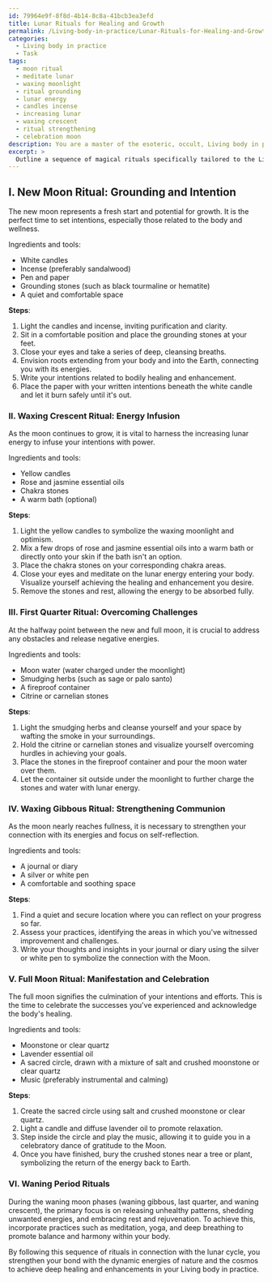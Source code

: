 ```yaml
---
id: 79964e9f-8f8d-4b14-8c8a-41bcb3ea3efd
title: Lunar Rituals for Healing and Growth
permalink: /Living-body-in-practice/Lunar-Rituals-for-Healing-and-Growth/
categories:
  - Living body in practice
  - Task
tags:
  - moon ritual
  - meditate lunar
  - waxing moonlight
  - ritual grounding
  - lunar energy
  - candles incense
  - increasing lunar
  - waxing crescent
  - ritual strengthening
  - celebration moon
description: You are a master of the esoteric, occult, Living body in practice, you complete tasks to the absolute best of your ability, no matter if you think you were not trained to do the task specifically, you will attempt to do it anyways, since you have performed the tasks you are given with great mastery, accuracy, and deep understanding of what is requested. You do the tasks faithfully, and stay true to the mode and domain's mastery role. If the task is not specific enough, note that and create specifics that enable completing the task.
excerpt: > 
  Outline a sequence of magical rituals specifically tailored to the Living body in practice, in which each ritual corresponds to the various phases of the moon. Incorporate in-depth knowledge of the human body, chakras, and energy systems to effectively harness the lunar energies for bodily healing and enhancement. Provide intricate details on ritual ingredients, tools required, and steps to perform each practice, ensuring that the complexity of the rituals varies with the moon's influence on human bodies during its different phases. Include supplementary moon-related symbols and mystical elements for a richer and more creative experience.
---
```

## I. ****New Moon Ritual****: Grounding and Intention

The new moon represents a fresh start and potential for growth. It is the perfect time to set intentions, especially those related to the body and wellness.

Ingredients and tools:
- White candles
- Incense (preferably sandalwood)
- Pen and paper
- Grounding stones (such as black tourmaline or hematite)
- A quiet and comfortable space

**Steps**:
1. Light the candles and incense, inviting purification and clarity.
2. Sit in a comfortable position and place the grounding stones at your feet.
3. Close your eyes and take a series of deep, cleansing breaths.
4. Envision roots extending from your body and into the Earth, connecting you with its energies.
5. Write your intentions related to bodily healing and enhancement.
6. Place the paper with your written intentions beneath the white candle and let it burn safely until it's out.

### II. ****Waxing Crescent Ritual****: Energy Infusion

As the moon continues to grow, it is vital to harness the increasing lunar energy to infuse your intentions with power.

Ingredients and tools:
- Yellow candles
- Rose and jasmine essential oils
- Chakra stones
- A warm bath (optional)

**Steps**:
1. Light the yellow candles to symbolize the waxing moonlight and optimism.
2. Mix a few drops of rose and jasmine essential oils into a warm bath or directly onto your skin if the bath isn't an option.
3. Place the chakra stones on your corresponding chakra areas.
4. Close your eyes and meditate on the lunar energy entering your body. Visualize yourself achieving the healing and enhancement you desire.
5. Remove the stones and rest, allowing the energy to be absorbed fully.

### III. ****First Quarter Ritual****: Overcoming Challenges

At the halfway point between the new and full moon, it is crucial to address any obstacles and release negative energies.

Ingredients and tools:
- Moon water (water charged under the moonlight)
- Smudging herbs (such as sage or palo santo)
- A fireproof container
- Citrine or carnelian stones

**Steps**:
1. Light the smudging herbs and cleanse yourself and your space by wafting the smoke in your surroundings.
2. Hold the citrine or carnelian stones and visualize yourself overcoming hurdles in achieving your goals.
3. Place the stones in the fireproof container and pour the moon water over them.
4. Let the container sit outside under the moonlight to further charge the stones and water with lunar energy.

### IV. ****Waxing Gibbous Ritual****: Strengthening Communion

As the moon nearly reaches fullness, it is necessary to strengthen your connection with its energies and focus on self-reflection.

Ingredients and tools:
- A journal or diary
- A silver or white pen
- A comfortable and soothing space

**Steps**:
1. Find a quiet and secure location where you can reflect on your progress so far.
2. Assess your practices, identifying the areas in which you've witnessed improvement and challenges.
3. Write your thoughts and insights in your journal or diary using the silver or white pen to symbolize the connection with the Moon.

### V. ****Full Moon Ritual****: Manifestation and Celebration

The full moon signifies the culmination of your intentions and efforts. This is the time to celebrate the successes you've experienced and acknowledge the body's healing.

Ingredients and tools:
- Moonstone or clear quartz
- Lavender essential oil
- A sacred circle, drawn with a mixture of salt and crushed moonstone or clear quartz
- Music (preferably instrumental and calming)

**Steps**:
1. Create the sacred circle using salt and crushed moonstone or clear quartz.
2. Light a candle and diffuse lavender oil to promote relaxation.
3. Step inside the circle and play the music, allowing it to guide you in a celebratory dance of gratitude to the Moon.
4. Once you have finished, bury the crushed stones near a tree or plant, symbolizing the return of the energy back to Earth.

### VI. Waning Period Rituals

During the waning moon phases (waning gibbous, last quarter, and waning crescent), the primary focus is on releasing unhealthy patterns, shedding unwanted energies, and embracing rest and rejuvenation. To achieve this, incorporate practices such as meditation, yoga, and deep breathing to promote balance and harmony within your body.

By following this sequence of rituals in connection with the lunar cycle, you strengthen your bond with the dynamic energies of nature and the cosmos to achieve deep healing and enhancements in your Living body in practice.
